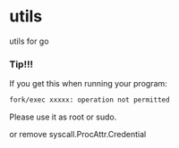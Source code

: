 # utils
utils for go

### Tip!!!
If you get this when running your program:
```sh
fork/exec xxxxx: operation not permitted
```

Please use it as root or sudo.

or remove syscall.ProcAttr.Credential
